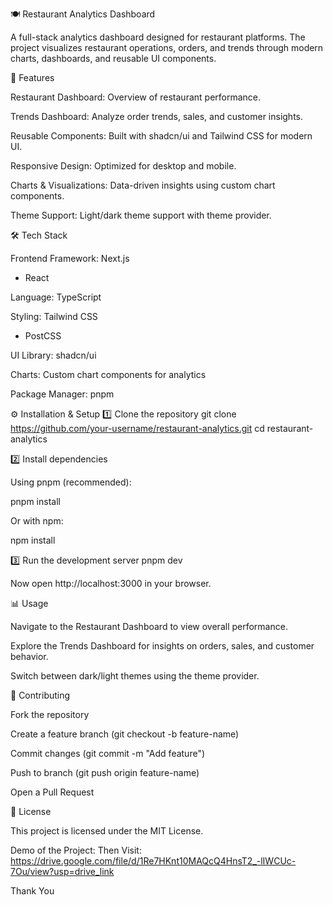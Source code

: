 🍽️ Restaurant Analytics Dashboard

A full-stack analytics dashboard designed for restaurant platforms. The project visualizes restaurant operations, orders, and trends through modern charts, dashboards, and reusable UI components.

🚀 Features

Restaurant Dashboard: Overview of restaurant performance.

Trends Dashboard: Analyze order trends, sales, and customer insights.

Reusable Components: Built with shadcn/ui and Tailwind CSS for modern UI.

Responsive Design: Optimized for desktop and mobile.

Charts & Visualizations: Data-driven insights using custom chart components.

Theme Support: Light/dark theme support with theme provider.

🛠️ Tech Stack

Frontend Framework: Next.js
 + React

Language: TypeScript

Styling: Tailwind CSS
 + PostCSS

UI Library: shadcn/ui

Charts: Custom chart components for analytics

Package Manager: pnpm



⚙️ Installation & Setup
1️⃣ Clone the repository
git clone https://github.com/your-username/restaurant-analytics.git
cd restaurant-analytics

2️⃣ Install dependencies

Using pnpm (recommended):

pnpm install


Or with npm:

npm install

3️⃣ Run the development server
pnpm dev


Now open http://localhost:3000
 in your browser.

📊 Usage

Navigate to the Restaurant Dashboard to view overall performance.

Explore the Trends Dashboard for insights on orders, sales, and customer behavior.

Switch between dark/light themes using the theme provider.

🤝 Contributing

Fork the repository

Create a feature branch (git checkout -b feature-name)

Commit changes (git commit -m "Add feature")

Push to branch (git push origin feature-name)

Open a Pull Request

📜 License

This project is licensed under the MIT License.

Demo of the Project:
Then Visit: https://drive.google.com/file/d/1Re7HKnt10MAQcQ4HnsT2_-lIWCUc-7Ou/view?usp=drive_link 

Thank You


